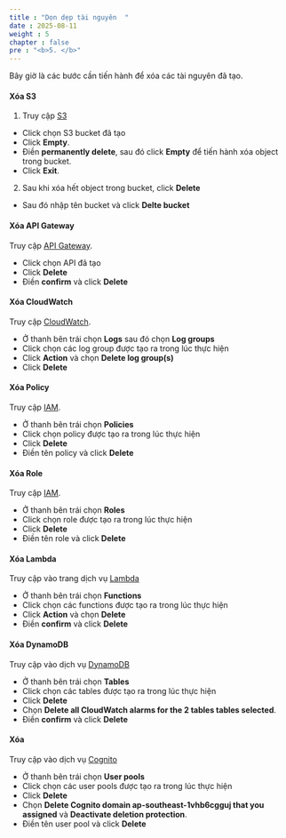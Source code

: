 ```yaml
---
title : "Dọn dẹp tài nguyên  "
date : 2025-08-11
weight : 5
chapter : false
pre : "<b>5. </b>"
---
```


Bây giờ là các bước cần tiến hành để xóa các tài nguyên đã tạo.

#### Xóa S3

1. Truy cập [S3](https://s3.console.aws.amazon.com/s3/home)
  + Click chọn S3 bucket đã tạo
  + Click **Empty**.
  + Điền **permanently delete**, sau đó click **Empty** để tiến hành xóa object trong bucket.
  + Click **Exit**.

2. Sau khi xóa hết object trong bucket, click **Delete**
  + Sau đó nhập tên bucket và click **Delte bucket**

#### Xóa API Gateway

Truy cập [API Gateway](https://console.aws.amazon.com/apigateway).
  + Click chọn API đã tạo
  + Click **Delete**
  + Điền **confirm** và click **Delete**

#### Xóa CloudWatch
Truy cập [CloudWatch](https://console.aws.amazon.com/cloudwatch).
  + Ở thanh bên trái chọn **Logs** sau đó chọn **Log groups**
  + Click chọn các log group được tạo ra trong lúc thực hiện
  + Click **Action** và chọn **Delete log group(s)**
  + Click **Delete**

#### Xóa Policy
Truy cập [IAM](https://console.aws.amazon.com/iamv2/).
  + Ở thanh bên trái chọn **Policies**
  + Click chọn policy được tạo ra trong lúc thực hiện
  + Click **Delete**
  + Điền tên policy và click **Delete**

#### Xóa Role
Truy cập [IAM](https://console.aws.amazon.com/iamv2/).
  + Ở thanh bên trái chọn **Roles**
  + Click chọn role được tạo ra trong lúc thực hiện
  + Click **Delete**
  + Điền tên role và click **Delete**

#### Xóa Lambda
Truy cập vào trang dịch vụ [Lambda](https://console.aws.amazon.com/lambda)
  + Ở thanh bên trái chọn **Functions**
  + Click chọn các functions được tạo ra trong lúc thực hiện
  + Click **Action** và chọn **Delete**
  + Điền **confirm** và click **Delete**

#### Xóa DynamoDB
Truy cập vào dịch vụ [DynamoDB](https://console.aws.amazon.com/dynamodb/)
  + Ở thanh bên trái chọn **Tables**
  + Click chọn các tables được tạo ra trong lúc thực hiện
  + Click **Delete**
  + Chọn **Delete all CloudWatch alarms for the 2 tables tables selected**.
  + Điền **confirm** và click **Delete**

#### Xóa 
Truy cập vào dịch vụ [Cognito](https://console.aws.amazon.com/cognito/)
  + Ở thanh bên trái chọn **User pools**
  + Click chọn các user pools được tạo ra trong lúc thực hiện
  + Click **Delete**
  + Chọn **Delete Cognito domain ap-southeast-1vhb6cgguj that you assigned** và **Deactivate deletion protection**.
  + Điền tên user pool và click **Delete**
